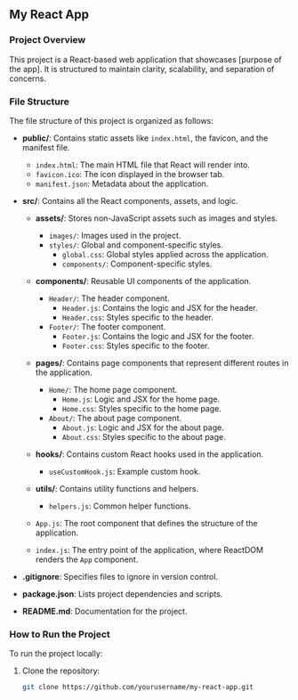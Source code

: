## My React App






























### Project Overview

This project is a React-based web application that showcases [purpose of the app]. It is structured to maintain clarity, scalability, and separation of concerns.

### File Structure

The file structure of this project is organized as follows:

- **public/**: Contains static assets like `index.html`, the favicon, and the manifest file.
  - `index.html`: The main HTML file that React will render into.
  - `favicon.ico`: The icon displayed in the browser tab.
  - `manifest.json`: Metadata about the application.

- **src/**: Contains all the React components, assets, and logic.
  - **assets/**: Stores non-JavaScript assets such as images and styles.
    - `images/`: Images used in the project.
    - `styles/`: Global and component-specific styles.
      - `global.css`: Global styles applied across the application.
      - `components/`: Component-specific styles.
  
  - **components/**: Reusable UI components of the application.
    - `Header/`: The header component.
      - `Header.js`: Contains the logic and JSX for the header.
      - `Header.css`: Styles specific to the header.
    - `Footer/`: The footer component.
      - `Footer.js`: Contains the logic and JSX for the footer.
      - `Footer.css`: Styles specific to the footer.
  
  - **pages/**: Contains page components that represent different routes in the application.
    - `Home/`: The home page component.
      - `Home.js`: Logic and JSX for the home page.
      - `Home.css`: Styles specific to the home page.
    - `About/`: The about page component.
      - `About.js`: Logic and JSX for the about page.
      - `About.css`: Styles specific to the about page.
  
  - **hooks/**: Contains custom React hooks used in the application.
    - `useCustomHook.js`: Example custom hook.
  
  - **utils/**: Contains utility functions and helpers.
    - `helpers.js`: Common helper functions.

  - `App.js`: The root component that defines the structure of the application.
  - `index.js`: The entry point of the application, where ReactDOM renders the `App` component.

- **.gitignore**: Specifies files to ignore in version control.
- **package.json**: Lists project dependencies and scripts.
- **README.md**: Documentation for the project.

### How to Run the Project

To run the project locally:

1. Clone the repository:
   ```bash
   git clone https://github.com/yourusername/my-react-app.git

